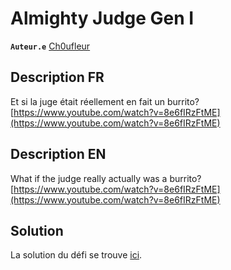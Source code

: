 # Almighty Judge Gen I

**`Auteur.e`** [Ch0ufleur](https://ch0ufleur.dev/)

## Description FR

Et si la juge était réellement en fait un burrito?
[https://www.youtube.com/watch?v=8e6fIRzFtME](https://www.youtube.com/watch?v=8e6fIRzFtME)

## Description EN

What if the judge really actually was a burrito?
[https://www.youtube.com/watch?v=8e6fIRzFtME](https://www.youtube.com/watch?v=8e6fIRzFtME)

## Solution

La solution du défi se trouve [ici](solution/).
